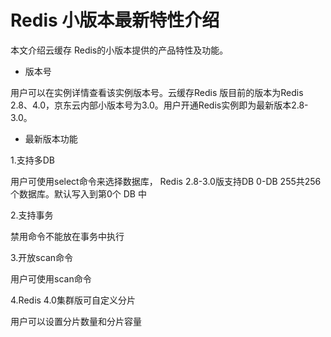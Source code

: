 # Redis 小版本最新特性介绍

本文介绍云缓存 Redis的小版本提供的产品特性及功能。

- 版本号

用户可以在实例详情查看该实例版本号。云缓存Redis 版目前的版本为Redis 2.8、4.0，京东云内部小版本号为3.0。用户开通Redis实例即为最新版本2.8-3.0。

- 最新版本功能

1.支持多DB

用户可使用select命令来选择数据库， Redis 2.8-3.0版支持DB 0-DB 255共256个数据库。默认写入到第0个 DB 中

2.支持事务

禁用命令不能放在事务中执行

3.开放scan命令

用户可使用scan命令

4.Redis 4.0集群版可自定义分片

用户可以设置分片数量和分片容量

